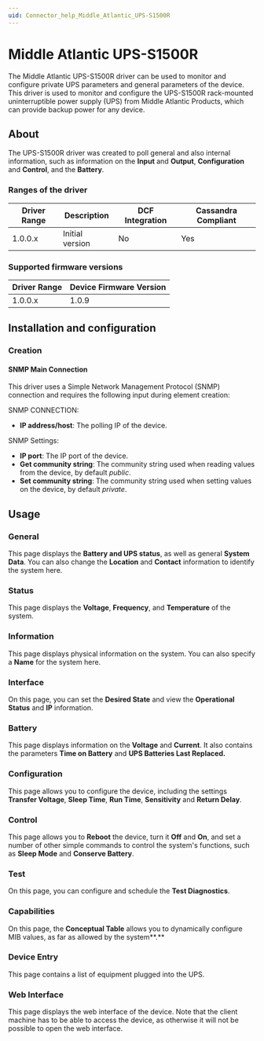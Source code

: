 ```yaml
---
uid: Connector_help_Middle_Atlantic_UPS-S1500R
---
```


# Middle Atlantic UPS-S1500R

The Middle Atlantic UPS-S1500R driver can be used to monitor and configure private UPS parameters and general parameters of the device. This driver is used to monitor and configure the UPS-S1500R rack-mounted uninterruptible power supply (UPS) from Middle Atlantic Products, which can provide backup power for any device.

## About

The UPS-S1500R driver was created to poll general and also internal information, such as information on the **Input** and **Output**, **Configuration** and **Control**, and the **Battery**.

### Ranges of the driver

| **Driver Range** | **Description** | **DCF Integration** | **Cassandra Compliant** |
|------------------|-----------------|---------------------|-------------------------|
| 1.0.0.x          | Initial version | No                  | Yes                     |

### Supported firmware versions

| **Driver Range** | **Device Firmware Version** |
|------------------|-----------------------------|
| 1.0.0.x          | 1.0.9                       |

## Installation and configuration

### Creation

#### SNMP Main Connection

This driver uses a Simple Network Management Protocol (SNMP) connection and requires the following input during element creation:

SNMP CONNECTION:

- **IP address/host**: The polling IP of the device.

SNMP Settings:

- **IP port**: The IP port of the device.
- **Get community string**: The community string used when reading values from the device, by default *public*.
- **Set community string**: The community string used when setting values on the device, by default *private*.

## Usage

### General

This page displays the **Battery and UPS status**, as well as general **System Data**. You can also change the **Location** and **Contact** information to identify the system here.

### Status

This page displays the **Voltage**, **Frequency**, and **Temperature** of the system.

### Information

This page displays physical information on the system. You can also specify a **Name** for the system here.

### Interface

On this page, you can set the **Desired State** and view the **Operational Status** and **IP** information.

### Battery

This page displays information on the **Voltage** and **Current**. It also contains the parameters **Time on Battery** and **UPS Batteries Last Replaced.**

### Configuration

This page allows you to configure the device, including the settings **Transfer Voltage**, **Sleep Time**, **Run Time**, **Sensitivity** and **Return Delay**.

### Control

This page allows you to **Reboot** the device, turn it **Off** and **On**, and set a number of other simple commands to control the system's functions, such as **Sleep Mode** and **Conserve Battery**.

### Test

On this page, you can configure and schedule the **Test Diagnostics**.

### Capabilities

On this page, the **Conceptual Table** allows you to dynamically configure MIB values, as far as allowed by the system**.**

### Device Entry

This page contains a list of equipment plugged into the UPS.

### Web Interface

This page displays the web interface of the device. Note that the client machine has to be able to access the device, as otherwise it will not be possible to open the web interface.
